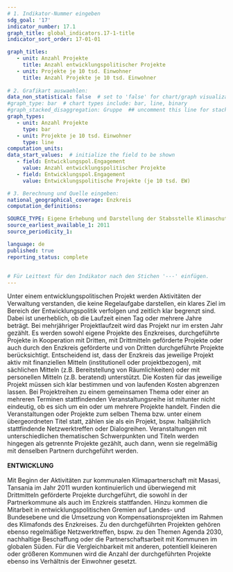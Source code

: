 ```yaml
---
# 1. Indikator-Nummer eingeben 
sdg_goal: '17'
indicator_number: 17.1
graph_title: global_indicators.17-1-title
indicator_sort_order: 17-01-01

graph_titles:
   - unit: Anzahl Projekte
     title: Anzahl entwicklungspolitischer Projekte
   - unit: Projekte je 10 tsd. Einwohner
     title: Anzahl Projekte je 10 tsd. Einwohner
     
# 2. Grafikart auswaehlen: 
data_non_statistical: false  # set to 'false' for chart/graph visualization 
#graph_type: bar  # chart types include: bar, line, binary 
#graph_stacked_disaggregation: Gruppe  ## uncomment this line for stacked bars. eplace 'Geschlecht' with the field of aggregation. 
graph_types:
   - unit: Anzahl Projekte
     type: bar
   - unit: Projekte je 10 tsd. Einwohner
     type: line
computation_units: 
data_start_values:  # initialize the field to be shown  
   - field: Entwicklungspol.Engagement 
     value: Anzahl entwicklungspolitischer Projekte
   - field: Entwicklungspol.Engagement 
     value: Entwicklungspolitische Projekte (je 10 tsd. EW)

# 3. Berechnung und Quelle eingeben: 
national_geographical_coverage: Enzkreis
computation_definitions: 

SOURCE_TYPE: Eigene Erhebung und Darstellung der Stabsstelle Klimaschutz und Kreisentwicklung des Enzkreises
source_earliest_available_1: 2011
source_periodicity_1: 

language: de   
published: true 
reporting_status: complete
 
 
# Für Leittext für den Indikator nach den Stichen '---' einfügen. 
---
```

Unter einem entwicklungspolitischen Projekt werden Aktivitäten der Verwaltung verstanden, die keine Regelaufgabe darstellen, ein klares Ziel im Bereich der Entwicklungspolitik verfolgen und zeitlich klar begrenzt sind. Dabei ist unerheblich, ob die Laufzeit einen Tag oder mehrere Jahre beträgt. Bei mehrjähriger Projektlaufzeit wird das Projekt nur im ersten Jahr gezählt. Es werden sowohl eigene Projekte des Enzkreises, durchgeführte Projekte in Kooperation mit Dritten, mit Drittmitteln geförderte Projekte oder auch durch den Enzkreis geförderte und von Dritten durchgeführte Projekte berücksichtigt. Entscheidend ist, dass der Enzkreis das jeweilige Projekt aktiv mit finanziellen Mitteln (institutionell oder projektbezogen), mit sächlichen Mitteln (z.B. Bereitstellung von Räumlichkeiten) oder mit personellen Mitteln (z.B. beratend) unterstützt. Die Kosten für das jeweilige Projekt müssen sich klar bestimmen und von laufenden Kosten abgrenzen lassen. Bei Projektreihen zu einem gemeinsamen Thema oder einer an mehreren Terminen stattfindenden Veranstaltungsreihe ist mitunter nicht eindeutig, ob es sich um ein oder um mehrere Projekte handelt. Finden die Veranstaltungen oder Projekte zum selben Thema bzw. unter einem übergeordneten Titel statt, zählen sie als ein Projekt, bspw. halbjährlich stattfindende Netzwerktreffen oder Dialogreihen. Veranstaltungen mit unterschiedlichen thematischen Schwerpunkten und Titeln werden hingegen als getrennte Projekte gezählt, auch dann, wenn sie regelmäßig mit denselben Partnern durchgeführt werden. <br>
<br>
**ENTWICKLUNG** <br>
<br>
Mit Beginn der Aktivitäten zur kommunalen Klimapartnerschaft mit Masasi, Tansania im Jahr 2011 wurden kontinuierlich und überwiegend mit Drittmitteln geförderte Projekte durchgeführt, die sowohl in der Partnerkommune als auch im Enzkreis stattfanden. Hinzu kommen die Mitarbeit in entwicklungspolitischen Gremien auf Landes- und Bundesebene und die Umsetzung von Kompensationsprojekten im Rahmen des Klimafonds des Enzkreises. Zu den durchgeführten Projekten gehören ebenso regelmäßige Netzwerktreffen, bspw. zu den Themen Agenda 2030, nachhaltige Beschaffung oder die Partnerschaftsarbeit mit Kommunen im globalen Süden. Für die Vergleichbarkeit mit anderen, potentiell kleineren oder größeren Kommunen wird die Anzahl der durchgeführten Projekte ebenso ins Verhältnis der Einwohner gesetzt.
